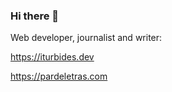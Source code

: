 ### Hi there 👋


Web developer, journalist and writer:

https://iturbides.dev

https://pardeletras.com

